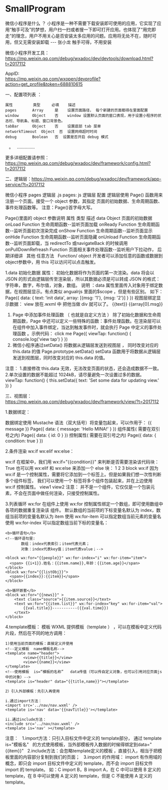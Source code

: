 # SmallProgram
微信小程序是什么 ？
    小程序是一种不需要下载安装即可使用的应用，它实现了应用“触手可及”的梦想，用户扫一扫或者搜一下即可打开应用。也体现了“用完即走”的理念，用户不用关心是否安装太多应用的问题。应用将无处不在，随时可用，但又无需安装卸载
                                                                                                       --- 张小龙
触手可得，不用安装 

微信小程序开发工具：
   https://mp.weixin.qq.com/debug/wxadoc/dev/devtools/download.html?t=2017112
  
AppID:  
   https://mp.weixin.qq.com/wxopen/devprofile?action=get_profile&token=688810615



一、配置项列表 ：

    属性         类型     必填    描述
    pages       Array     是    设置页面路径， 每个新建的页面都得在里面配置
    window      Object    否    window 设置默认页面的窗口表现，用于设置小程序的状态栏、导航条、标题、窗口背景色。
    tabBar      Object    否    设置底部 tab 菜单
    networkTimeout  Object  否  设置网络超时时间
    debug       Boolean   否  设置是否开启 debug 模式
    。
   ..............
   
 更多详细配置请参照：https://mp.weixin.qq.com/debug/wxadoc/dev/framework/config.html?t=2017112


二、逻辑层：https://mp.weixin.qq.com/debug/wxadoc/dev/framework/app-service/?t=2017112

微信小程序 pages  逻辑层 .js 
pages:   js 逻辑层 配置
    逻辑层使用 Page() 函数用来注册一个页面。接受一个 object 参数，其指定
    页面的初始数据、生命周期函数、事件处理函数等。
注意：Page()首字母大写。

Page()里面的 object 参数说明
    属性  类型  描述
    data  Object  页面的初始数据
    onLoad  Function  生命周期函数--监听页面加载
    onReady  Function  生命周期函数--监听页面初次渲染完成
    onShow  Function  生命周期函数--监听页面显示
    onHide  Function  生命周期函数--监听页面隐藏
    onUnload  Function  生命周期函数--监听页面卸载，当 redirectTo 或navigateBack 的时候调用
    onPullDownRefreash  Function  页面相关事件处理函数--监听用户下拉动作，  后期详细讲
    其他 任意方法   Function/ object  开发者可以添加任意的函数或数据到 object参数中，用 this 可以访问可以点击触发。
    
1.data  初始化数据 属性：
    初始化数据将作为页面的第一次渲染。data 将会以 JSON 的形式由逻辑层传至渲染层，所以其数据必须是可以转成 JSON 的格式：字符串，数字，布尔值，对象，数组。
说明 ：data 属性里面传入对象用于绑定数据，在视图层显示。有点类似 angualrjs 里面的$scope ，但是有些区别。 如下：
    Page({
        data: {
            text: 'init data',
            array: [{msg: '1'}, {msg: '2'}]
        }
    })
视图层绑定显示数据： view 放在.wxml 中 把他当做 div 就可以了。
    <view>{{text}}</view>
    <view>{{array[0].msg}}</view>
1.  Page  中添加事件处理函数  （ 也就是自定义方法 ）
    除了初始化数据和生命周期函数，Page 中还可以定义一些特殊的函数：事件处理函数。在渲染层可以在组件中加入事件绑定，当达到触发事件时，就会执行 Page 中定义的事件处理函数 。示例代码：
    <view bindtap="viewTap"> click me </view>
    Page({
        viewTap: function() {
            console.log('view tap')
        }
    })
2. 微信小程序通过setData() 将数据从逻辑层发送到视图层 ， 同时改变对应的this.data  的值
    Page.prototype.setData()
    setData 函数用于将数据从逻辑层发送到视图层，同时改变对应的 this.data 的值。
    
注意：
    1.直接修改 this.data 无效，无法改变页面的状态，还会造成数据不一致。
    2.单次设置的数据不能超过 1024kB，请尽量避免一次设置过多的数据。
    viewTap: function() {
        this.setData({
            text: 'Set some data for updating view.'
        })
    }
    
    

三、视图层：https://mp.weixin.qq.com/debug/wxadoc/dev/framework/view/?t=2017112

1.数据绑定：
 
  数据绑定使用 Mustache 语法（双大括号）将变量包起来，可以作用于：
    <view> {{ message }} </view>
    Page({
        data: {
             message: 'Hello MINA!'
        }
    })
 组件属性( 需要在双引号之内)
    <view id="item-{{id}}"> </view>
    Page({
        data: {
            id: 0
        }
    })
 控制属性( 需要在双引号之内)
    <view wx:if="{{condition}}"> </view>
    Page({
        data: {
            condition: true
        }
    })
    
    

2.条件渲染 wx:if wx:elif wx:else：

 wx:if
在框架中，我们用 wx:if="{{condition}}" 来判断是否需要渲染该代码块：
    <view wx:if="{{condition}}"> True </view>
也可以用 wx:elif 和 wx:else 来添加一个 else 块：
    <view wx:if="{{length > 5}}"> 1 </view>
    <view wx:elif="{{length > 2}}"> 2 </view>
    <view wx:else> 3 </view>
 block wx:if
因为 wx:if 是一个控制属性，需要将它添加到一个标签上。但是如果我们想一次性判断多个组件标签，
我们可以使用一个 <block/> 标签将多个组件包装起来，并在上边使用 wx:if 控制属性。
    <block wx:if="{{true}}">
        <view> view1 </view>
        <view> view2 </view>
    </block>
注意： <block/> 并不是一个组件，它仅仅是一个包装元素，不会在页面中做任何渲染，只接受控制属性。
 
 
3.列表循环
  wx:for
在组件上使用 wx:for 控制属性绑定一个数组，即可使用数组中各项的数据重复渲染该 组件。
默认数组的当前项的下标变量名默认为 index，数组当前项的变量名默认为 item
     使用 wx:for-item 可以指定数组当前元素的变量名
     使用 wx:for-index 可以指定数组当前下标的变量名：
 
 <view>
 
    <b>循环语句</b>
    <!--循环语句里:
           数组：index代表索引；item代表元素；
           对象：index代表key值；item代表value；-->
           
    <block wx:for="{{people}}" wx:for-index="i" wx:for-item="item">
      <span> {{i+1}}.姓名：{{item.name}},年龄：{{item.age}}</span> 
    </block>
    <block wx:for="{{listObj}}">
      <span>{{index}}:{{item}}</span> 
    </block>

    <b>循环嵌套</b>
    <block wx:for="{{news}}" >
        <text class="source">{{item.source}}</text>
        <text wx:for="{{item.list}}" wx:for-index="key" wx:for-item="val">
            {{val.title}}-----------({{val.time}})
        </text>
    </block>

  </view>
 
 
 
 
 
 
4.template模板：
   模板 WXML  提供模板（template ） ，可以在模板中定义代码片段，然后在不同的地方调用：

    1)使用当前页面的模板：直接定义并使用
    <!--定义模板  name模板名称-->
    <template name="header">
            <view>{{title}}</view>
            <view>{{name}}</view>
    </template>
    <!--使用模板  is=“模板的名称”   data传值（可以传自定义对象，也可以引用对应页面js中的对象）-->
    <template is="header" data="{{title,name}}"></template>

    2）引入外部模板：先引入再使用

    i.通过import方法：
    <import src='../nav/nav.wxml' />
    <template is='nav' data='{{navTitle}}'></template>

    ii.通过include方法：
    <include src='../nav/nav.wxml' />
    <template is='nav' ></template>

注意：
    1.import方法：只引入目标文件中定义的 template部分， 通过  template is="模板名"   的方式使用模板，当外部模板传入数据的时候得绑定到data="{{item}}"
    2.include方法：会忽略template定义的模板 ，直接引入，相当于把模板里面的内容部分复制到我们的页面；
    3.import  的作用域：
        import 有作用域的概念，即只会 import 目标文件中定义的 template，而不会 import 目标文件import 的 template。
        如：C import B，B import A，在 C 中可以使用 B 定义的 template，在 B 中可以使用 A 定义的 template，但是 C 不能使用 A 定义的 template。
        
        
        
        
        
        
        
        
        
        
        
        
        
        
        
